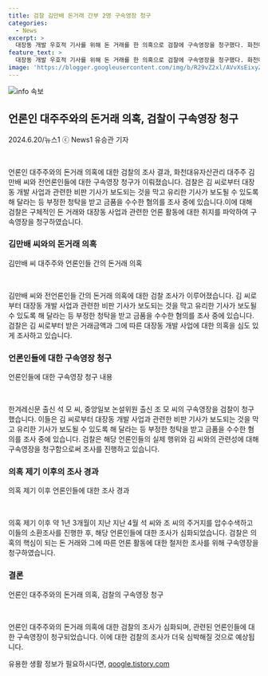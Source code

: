 ```yaml
---
title: 검찰 김만배 돈거래 간부 2명 구속영장 청구
categories:
  - News
excerpt: >
  대장동 개발 우호적 기사를 위해 돈 거래를 한 의혹으로 검찰에 구속영장을 청구했다. 화천대유자산관리 대주주 김만배 씨와 전 언론인들에 대한 조사를 1년 6개월 만에 확대, 김씨로부터 돈을 받아 유리한 기사를 작성하도록 부탁받은 혐의. 의혹은 2019년부터 2021년까지 석씨가 8억 9000만원, 조씨가 2억 100만원 수령한 것으로 알려져 검찰은 대장동 관련 의도적으로 우호적인 기사를 작성하도록 부탁받은 것으로 보고 있음. 1년 3개월 만에 압수수색 및 소환조사를 마친 입장.
feature_text: >
  대장동 개발 우호적 기사를 위해 돈 거래를 한 의혹으로 검찰에 구속영장을 청구했다. 화천대유자산관리 대주주 김만배 씨와 전 언론인들에 대한 조사를 1년 6개월 만에 확대, 김씨로부터 돈을 받아 유리한 기사를 작성하도록 부탁받은 혐의. 의혹은 2019년부터 2021년까지 석씨가 8억 9000만원, 조씨가 2억 100만원 수령한 것으로 알려져 검찰은 대장동 관련 의도적으로 우호적인 기사를 작성하도록 부탁받은 것으로 보고 있음. 1년 3개월 만에 압수수색 및 소환조사를 마친 입장.
image: 'https://blogger.googleusercontent.com/img/b/R29vZ2xl/AVvXsEixyZcFfHzMRdzZMjFBmAUKJYCLCGyLL1o632UiGVXcaFdKo_bkvkuCioo0uUKlGfBVcT3P84aROyZIXSBEx3Aw5nCQ3pTgDom1WDC4m8eifvWiAmWEEVb4x6G_l8C0QH225ldMjyaFvpxGEBGNO37VmDTDMHGhJPq73UglMfDca1-0aw/s1600/blogspot.png'
---
```


<p><img src="https://blogger.googleusercontent.com/img/b/R29vZ2xl/AVvXsEixyZcFfHzMRdzZMjFBmAUKJYCLCGyLL1o632UiGVXcaFdKo_bkvkuCioo0uUKlGfBVcT3P84aROyZIXSBEx3Aw5nCQ3pTgDom1WDC4m8eifvWiAmWEEVb4x6G_l8C0QH225ldMjyaFvpxGEBGNO37VmDTDMHGhJPq73UglMfDca1-0aw/s1600/blogspot.png" alt="info 속보" /></p>

<h2 data-ke-size="size26">언론인 대주주와의 돈거래 의혹, 검찰이 구속영장 청구</h2>

<p data-ke-size="size16">2024.6.20/뉴스1 ⓒ News1 유승관 기자</p>

<p data-ke-size="size16">&nbsp;</p>

<p>언론인 대주주와의 돈거래 의혹에 대한 검찰의 조사 결과, 화천대유자산관리 대주주 김만배 씨와 전언론인들에 대한 구속영장 청구가 이뤄졌습니다. 검찰은 김 씨로부터 대장동 개발 사업과 관련한 비판 기사가 보도되는 것을 막고 유리한 기사가 보도될 수 있도록 해 달라는 등 부정한 청탁을 받고 금품을 수수한 혐의를 조사 중에 있습니다.이에 대해 검찰은 구체적인 돈 거래와 대장동 사업과 관련한 언론 활동에 대한 취지를 파악하여 구속영장을 청구하였습니다.</p></p>

<h3 data-ke-size="size24">김만배 씨와의 돈거래 의혹</h3>

<p data-ke-size="size16">김만배 씨 대주주와 언론인들 간의 돈거래 의혹</p>

<p data-ke-size="size16">&nbsp;</p>

<p data-ke-size="size16">김만배 씨와 전언론인들 간의 돈거래 의혹에 대한 검찰 조사가 이루어졌습니다. 김 씨로부터 대장동 개발 사업과 관련한 비판 기사가 보도되는 것을 막고 유리한 기사가 보도될 수 있도록 해 달라는 등 부정한 청탁을 받고 금품을 수수한 혐의를 조사 중에 있습니다. 검찰은 김 씨로부터 받은 거래금액과 그에 따른 대장동 개발 사업에 대한 의혹을 심도 있게 조사하고 있습니다.</p>

<h3 data-ke-size="size24">언론인들에 대한 구속영장 청구</h3>

<p data-ke-size="size16">언론인들에 대한 구속영장 청구 내용</p>

<p data-ke-size="size16">&nbsp;</p>

<p data-ke-size="size16">한겨레신문 출신 석 모 씨, 중앙일보 논설위원 출신 조 모 씨의 구속영장을 검찰이 청구했습니다. 이들은 김 씨로부터 대장동 개발 사업과 관련한 비판 기사가 보도되는 것을 막고 유리한 기사가 보도될 수 있도록 해 달라는 등 부정한 청탁을 받고 금품을 수수한 혐의를 조사 중에 있습니다. 검찰은 해당 언론인들의 실제 행위와 김 씨와의 관련성에 대해 구속영장을 청구함으로써 조사를 진행하고 있습니다.</p>

<h3 data-ke-size="size24">의혹 제기 이후의 조사 경과</h3>

<p data-ke-size="size16">의혹 제기 이후 언론인들에 대한 조사 경과</p>

<p data-ke-size="size16">&nbsp;</p>

<p data-ke-size="size16">의혹 제기 이후 약 1년 3개월이 지난 지난 4월 석 씨와 조 씨의 주거지를 압수수색하고 이들의 소환조사를 진행한 후, 해당 언론인들에 대한 조사가 심화되었습니다. 검찰은 의혹의 핵심이 되는 돈 거래와 그에 따른 언론 활동에 대한 철저한 조사를 위해 구속영장을 청구하였습니다.</p>

<h3 data-ke-size="size24">결론</h3>

<p data-ke-size="size16">언론인 대주주와의 돈거래 의혹, 검찰의 구속영장 청구</p>

<p data-ke-size="size16">&nbsp;</p>

<p data-ke-size="size16">언론인 대주주와의 돈거래 의혹에 대한 검찰의 조사가 심화되며, 관련된 언론인들에 대한 구속영장이 청구되었습니다. 이에 대한 검찰의 조사가 더욱 심박해질 것으로 예상됩니다.</p>
유용한 생활 정보가 필요하시다면, <a href="https://qoogle.tistory.com" rel="dofollow">qoogle.tistory.com</a>



